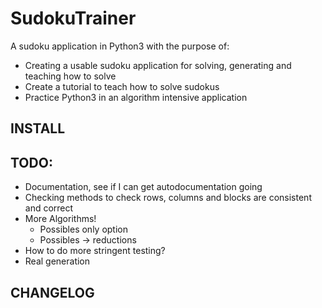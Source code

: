 # SudokuTrainer

A sudoku application in Python3 with the purpose of: 
* Creating a usable sudoku application for solving, generating and teaching how to solve
* Create a tutorial to teach how to solve sudokus
* Practice Python3 in an algorithm intensive application


## INSTALL


## TODO:

* Documentation, see if I can get autodocumentation going
* Checking methods to check rows, columns and blocks are consistent and correct
* More Algorithms!
    * Possibles only option
    * Possibles -> reductions
* How to do more stringent testing?
* Real generation


## CHANGELOG

